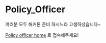 # Policy_Officer



여러분 모두 해커톤 준비 하시느라 고생하셨습니다~ 

[Policy officer home](151.85.181.73:8000)
 로 접속해주세요!
